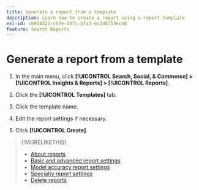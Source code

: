 ```yaml
---
title: Generate a report from a template
description: Learn how to create a report using a report template.
exl-id: cb918323-cb7e-407c-bfa3-ec3d8753ecbb
feature: Search Reports
---
```

# Generate a report from a template

1. In the main menu, click **[!UICONTROL Search, Social, & Commerce] > [!UICONTROL Insights & Reports] > [!UICONTROL Reports]**.

1. Click the **[!UICONTROL Templates]** tab.

1. Click the template name.

1. Edit the report settings if necessary.

1. Click **[!UICONTROL Create]**.

>[!MORELIKETHIS]
>
>* [About reports](/help/search-social-commerce/reports/report-about.md)
>* [Basic and advanced report settings](/help/search-social-commerce/reports/management/basic-advanced/basic-advanced-report-settings.md)
>* [Model accuracy report settings](/help/search-social-commerce/reports/management/model-accuracy/model-accuracy-report-settings.md)
>* [Specialty report settings](/help/search-social-commerce/reports/management/specialty/specialty-report-settings.md)
>* [Delete reports](/help/search-social-commerce/reports/management/report-delete.md)
